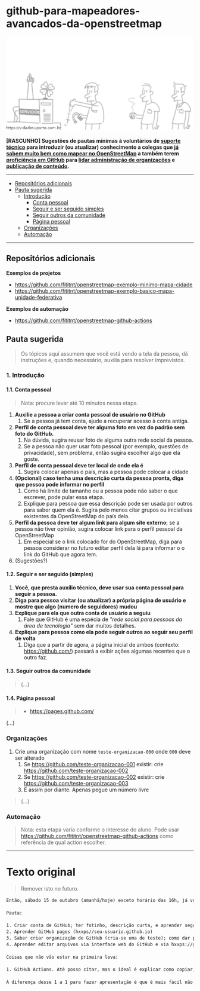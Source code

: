 # github-para-mapeadores-avancados-da-openstreetmap
![img/vida-de-suporte.png](img/banner-vida-de-suporte.png)

**[RASCUNHO] Sugestões de pautas mínimas à voluntários de [suporte técnico](https://pt.wikipedia.org/wiki/Suporte_t%C3%A9cnico) para introduzir (ou atualizar) conhecimento a colegas que [já sabem muito bem como mapear no OpenStreetMap](https://www.openstreetmap.org/help) a também terem [proficiência em GitHub](https://docs.github.com/pt) para [lidar administração de organizações](https://docs.github.com/pt/organizations) e [publicação de conteúdo](https://pages.github.com/).**


---

<!-- TOC depthfrom:2 -->

- [Repositórios adicionais](#reposit%C3%B3rios-adicionais)
- [Pauta sugerida](#pauta-sugerida)
    - [Introdução](#introdu%C3%A7%C3%A3o)
        - [Conta pessoal](#conta-pessoal)
        - [Seguir e ser seguido simples](#seguir-e-ser-seguido-simples)
        - [Seguir outros da comunidade](#seguir-outros-da-comunidade)
        - [Página pessoal](#p%C3%A1gina-pessoal)
    - [Organizações](#organiza%C3%A7%C3%B5es)
    - [Automação](#automa%C3%A7%C3%A3o)

<!-- /TOC -->

---

<!--
## Publico alvo

O público alvo deste guia são pessoas dispostas a dar suporte 1 a 1 preferencialmente por videoconferência em seções curtas para ajudar com o ecossistema do GitHub para pessoas que já tenham proficiência com OpenStreetMap.
-->

## Repositórios adicionais

**Exemplos de projetos**
- https://github.com/fititnt/openstreetmap-exemplo-minimo-mapa-cidade
- https://github.com/fititnt/openstreetmap-exemplo-basico-mapa-unidade-federativa

**Exemplos de automação**
- https://github.com/fititnt/openstreetmap-github-actions

## Pauta sugerida

> Os tópicos aqui assumem que você está vendo a tela da pessoa, dá instruções e, quando necessário, auxilia para resolver imprevistos.

### 1. Introdução

#### 1.1. Conta pessoal

> Nota: procure levar até 10 minutos nessa etapa.

1. **Auxilie a pessoa a criar conta pessoal de usuário no GitHub**
    1. Se a pessoa já tem conta, ajude a recuperar acesso à conta antiga.
2. **Perfil de conta pessoal deve ter alguma foto em vez do padrão sem foto do GitHub.**
    1. Na dúvida, sugira reusar foto de alguma outra rede social da pessoa.
    2. Se a pessoa não quer usar foto pessoal (por exemplo, questões de privacidade), sem problema, então sugira escolher algo que ela goste.
3. **Perfil de conta pessoal deve ter local de onde ela é**
    1. Sugira colocar apenas o país, mas a pessoa pode colocar a cidade
4. **(Opcional) caso tenha uma descrição curta da pessoa pronta, diga que pessoa pode informar no perfil**
    1. Como há limite de tamanho ou a pessoa pode não saber o que escrever, pode pular essa etapa.
    2. Explique para pessoa que essa descrição pode ser usada por outros para saber quem ela é. Sugira pelo menos citar grupos ou iniciativas existentes da OpenStreetMap do país dela.
5. **Perfil da pessoa deve ter algum link para algum site externo**; se a pessoa não tiver opinião, sugira colocar link para o perfil pessoal da OpenStreetMap
    1. Em especial se o link colocado for do OpenStreetMap, diga para pessoa considerar no futuro editar perfil dela lá para informar o o link do GitHub que agora tem.
6. (Sugestões?)

#### 1.2. Seguir e ser seguido (simples)

1. **Você, que presta auxílio técnico, deve usar sua conta pessoal para seguir a pessoa.**
2. **Diga para pessoa visitar (ou atualizar) a própria página de usuário e mostre que algo (numero de seguidores) mudou**
3. **Explique para ela que outra conta de usuário a seguiu**
    1. Fale que GitHub é uma espécia de _"rede social para pessoas da área de tecnologia"_ sem dar muitos detalhes.
4. **Explique para pessoa como ela pode seguir outros ao seguir seu perfil de volta**
    1. Diga que a partir de agora, a página inicial de ambos (contexto: https://github.com/) passará a exibir ações algumas recentes que o outro faz.

<!--
2. **Avise a pessoa que ela recebeu uma notificação, sugira ver o que significa clicando no "sininho"**
    1. Contexto: o sininho leva para tela https://github.com/notifications.
-->

#### 1.3. Seguir outros da comunidade

> (...)

#### 1.4. Página pessoal

> - https://pages.github.com/

(...)

### Organizações

1. Crie uma organização com nome `teste-organizacao-000` onde `000` deve ser alterado
   1. Se <https://github.com/teste-organizacao-001> existir: crie <https://github.com/teste-organizacao-002>
   2. Se <https://github.com/teste-organizacao-002> existir: crie <https://github.com/teste-organizacao-003>
   3. E assim por diante. Apenas pegue um número livre
> (...)

### Automação

> Nota: esta etapa varia conforme o interesse do aluno.
> Pode usar <https://github.com/fititnt/openstreetmap-github-actions> como referência de qual action escolher.


---

# Texto original

> Remover isto no futuro.

```txt
Então, sábado 15 de outubro (amanhã/hoje) exceto horário das 16h, já vou começar com todo mundo fazendo 1 a 1. Periodo da tarde. Chamo no Hangout/Whatsapp/Skype seja o que for, mas tenho que ouvir a voz da pessoa e ver a tela do computador. Tempo médio: de 20 a 40 minutos (se precisar mais, vai outras secções curtas). Minha ideia é começar com pessoal que já é ativo na OSM mas não sabe github.

Pauta:

1. Criar conta de GitHub; ter fotinho, descrição curta, e aprender seguir os os colegas.
2. Aprender GitHub pages (hxxps//seu-usuario.github.io)
3. Saber criar organização de GitHub (cria-se uma de teste); como dar permissões para membros por organização e por repositório)
4. Aprender editar arquivos via interface web do GitHub e via hxxps://github.dev/ (abre um VS Codes no navegador)

Coisas que não vão estar na primeira leva:

1. GitHub Actions. Até posso citar, mas o ideal é explicar como copiar, dar fork etc.

A diferença desse 1 a 1 para fazer apresentação é que é mais fácil não só para vocês, mas para quem ajuda. Isso é parecido com suporte técnico "avançado" (tipo suporte de computador, só que online): pode até ter documentação e vídeo, mas a pessoa pode travar por causa que um problema como antivírus dela (ou sem querer digitar site errado) leva numa tela diferente; daí que ver ao vivo é mais rápido do que explicar por texto.
```
